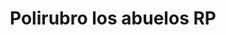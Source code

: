 ---
title: "Polirubro los abuelos RP"
url: /roque-perez/polirubro-los-abuelos-rp/
shop: Lebensmittel
---